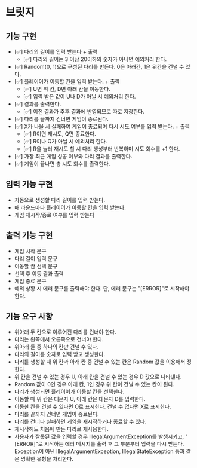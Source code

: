 # 브릿지

## 기능 구현
* [✅] 다리의 길이를 입력 받는다 + 출력
  * [✅] 다리의 길이는 3 이상 20이하의 숫자가 아니면 예외처리 한다.
* [✅] Random(0, 1)으로 구성된 다리를 만든다. 0은 아래칸, 1은 위칸을 건널 수 있다.
* [✅] 플레이어가 이동할 칸을 입력 받는다. + 출력
  * [✅] U면 위 칸, D면 아래 칸을 이동한다.
  * [✅] 입력 받은 값이 U나 D가 아닐 시 예외처리 한다.
* [✅] 결과를 출력한다.
  * [✅] 이전 결과가 추후 결과에 반영되므로 따로 저장한다.
* [✅] 다리를 끝까지 건너면 게임이 종료된다.
* [✅] X가 나올 시 실패하여 게임이 종료되며 다시 시도 여부를 입력 받는다. + 출력
  * [✅] R이면 재시도, Q면 종료한다.
  * [✅] R이나 Q가 아닐 시 예외처리 한다.
  * [✅] R을 눌러 재시도 할 시 다리 생성부터 반복하며 시도 회수를 +1 한다. 
* [✅] 가장 최근 게임 성공 여부와 다리 결과를 출력한다.
* [✅] 게임이 끝나면 총 시도 회수를 출력한다.

## 입력 기능 구현
* 자동으로 생성할 다리 길이를 입력 받는다.
* 매 라운드마다 플레이어가 이동할 칸을 입력 받는다.
* 게임 재시작/종료 여부를 입력 받는다

## 출력 기능 구현

* 게임 시작 문구
* 다리 길이 입력 문구
* 이동할 칸 선택 문구
* 선택 후 이동 결과 출력
* 게임 종료 문구
* 예외 상황 시 에러 문구를 출력해야 한다. 단, 에러 문구는 "[ERROR]"로 시작해야 한다.

## 기능 요구 사항

* 위아래 두 칸으로 이루어진 다리를 건너야 한다.
* 다리는 왼쪽에서 오른쪽으로 건너야 한다.
* 위아래 둘 중 하나의 칸만 건널 수 있다.
* 다리의 길이를 숫자로 입력 받고 생성한다.
* 다리를 생성할 때 위 칸과 아래 칸 중 건널 수 있는 칸은 Random 값을 이용해서 정한다.
* 위 칸을 건널 수 있는 경우 U, 아래 칸을 건널 수 있는 경우 D 값으로 나타낸다.
* Random 값이 0인 경우 아래 칸, 1인 경우 위 칸이 건널 수 있는 칸이 된다.
* 다리가 생성되면 플레이어가 이동할 칸을 선택한다.
* 이동할 때 위 칸은 대문자 U, 아래 칸은 대문자 D를 입력한다.
* 이동한 칸을 건널 수 있다면 O로 표시한다. 건널 수 없다면 X로 표시한다.
* 다리를 끝까지 건너면 게임이 종료된다.
* 다리를 건너다 실패하면 게임을 재시작하거나 종료할 수 있다.
* 재시작해도 처음에 만든 다리로 재사용한다.
* 사용자가 잘못된 값을 입력할 경우 IllegalArgumentException를 발생시키고, "[ERROR]"로 시작하는 에러 메시지를 출력 후 그 부분부터 입력을 다시 받는다.
Exception이 아닌 IllegalArgumentException, IllegalStateException 등과 같은 명확한 유형을 처리한다.

